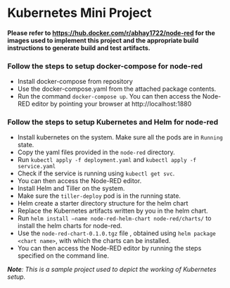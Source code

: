 # Kubernetes Mini Project


#### Please refer to https://hub.docker.com/r/abhay1722/node-red for the images used to implement this project and the appropriate build instructions to generate build and test artifacts.

### Follow the steps to setup docker-compose for node-red
  *	Install docker-compose from repository
  *	Use the docker-compose.yaml from the attached package contents.
  *	Run the command `docker-compose up`. You can then access the Node-RED editor by pointing your browser at http://localhost:1880

### Follow the steps to setup Kubernetes and Helm for node-red
  *	Install kubernetes on the system. Make sure all the pods are in `Running` state.
  *	Copy the yaml files provided in the `node-red` directory.
  *	Run `kubectl apply -f deployment.yaml` and `kubectl apply -f service.yaml`
  *	Check if the service is running using `kubectl get svc`.
  *	You can then access the Node-RED editor.
  *	Install Helm and Tiller on the system.
  *	Make sure the `tiller-deploy` pod is in the running state.
  *	Helm create a starter directory structure for the helm chart 
  *	Replace the Kubernetes artifacts written by you in the helm chart.
  *	Run `helm install –name node-red-helm-chart node-red/charts/` to install the helm charts for node-red.
  *	Use the `node-red-chart-0.1.0.tgz` file , obtained using `helm package <chart name>`, with which the charts can be installed.
  *	You can then access the Node-RED editor by running the steps specified on the command line.

_**Note**: This is a sample project used to depict the working of Kubernetes setup._
